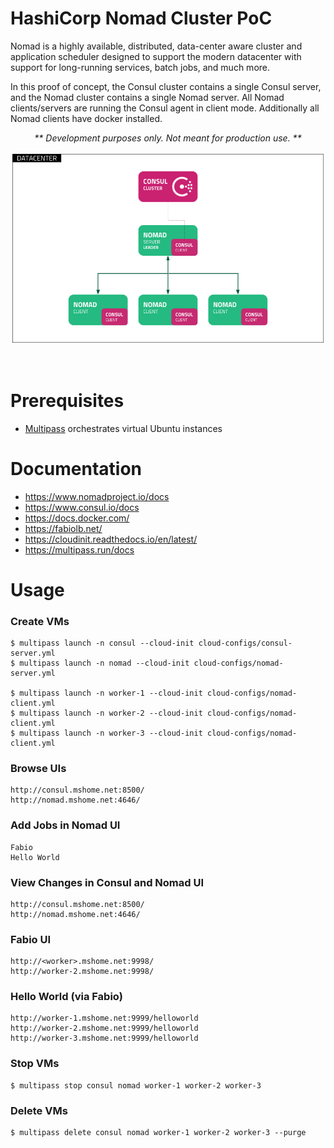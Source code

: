 # HashiCorp Nomad Cluster PoC
Nomad is a highly available, distributed, data-center aware cluster and application scheduler designed to support the modern datacenter with support for long-running services, batch jobs, and much more.

In this proof of concept, the Consul cluster contains a single Consul server, and the Nomad cluster contains a single Nomad server. All Nomad clients/servers are running the Consul agent in client mode. Additionally all Nomad clients have docker installed.

<p align="center">
  <i>** Development purposes only. Not meant for production use. **</i>
</p>

![](/img/poc.png)

<br>

# Prerequisites
- [Multipass](https://multipass.run/) orchestrates virtual Ubuntu instances

# Documentation
- https://www.nomadproject.io/docs
- https://www.consul.io/docs
- https://docs.docker.com/
- https://fabiolb.net/
- https://cloudinit.readthedocs.io/en/latest/
- https://multipass.run/docs

# Usage

### Create VMs
```
$ multipass launch -n consul --cloud-init cloud-configs/consul-server.yml
$ multipass launch -n nomad --cloud-init cloud-configs/nomad-server.yml

$ multipass launch -n worker-1 --cloud-init cloud-configs/nomad-client.yml
$ multipass launch -n worker-2 --cloud-init cloud-configs/nomad-client.yml
$ multipass launch -n worker-3 --cloud-init cloud-configs/nomad-client.yml
```

### Browse UIs
```
http://consul.mshome.net:8500/
http://nomad.mshome.net:4646/
```

### Add Jobs in Nomad UI
```
Fabio
Hello World
```

### View Changes in Consul and Nomad UI
```
http://consul.mshome.net:8500/
http://nomad.mshome.net:4646/
```

### Fabio UI

```
http://<worker>.mshome.net:9998/
http://worker-2.mshome.net:9998/
```

### Hello World (via Fabio)
```
http://worker-1.mshome.net:9999/helloworld
http://worker-2.mshome.net:9999/helloworld
http://worker-3.mshome.net:9999/helloworld
```

### Stop VMs
```
$ multipass stop consul nomad worker-1 worker-2 worker-3
```

### Delete VMs
```
$ multipass delete consul nomad worker-1 worker-2 worker-3 --purge
```
